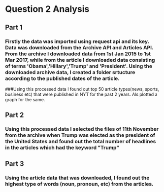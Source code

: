 # Question 2 Analysis

## Part 1
### Firstly the data was imported using request api and its key. Data was downloaded from the Archive API and Articles API. From the archive I downloaded data from 1st Jan 2015 to 1st Mar 2017, while from the article I downloaded data consisting of terms 'Obama','Hillary','Trump' and 'President'. Using the downloaded archive data, I created a folder srtucture according to the published dates of the article.
###Using this processed data I found out top 50 article types(news, sports, business etc) that were published in NYT for the past 2 years. Als plotted a graph for the same.

## Part 2
### Using this processed data I selected the files of 11th November from the archive when Trump was elected as the president of the United States and found out the total number of headlines in the articles which had the keyword "Trump"

## Part 3
### Using the article data that was downloaded, I found out the highest type of words (noun, pronoun, etc) from the articles.